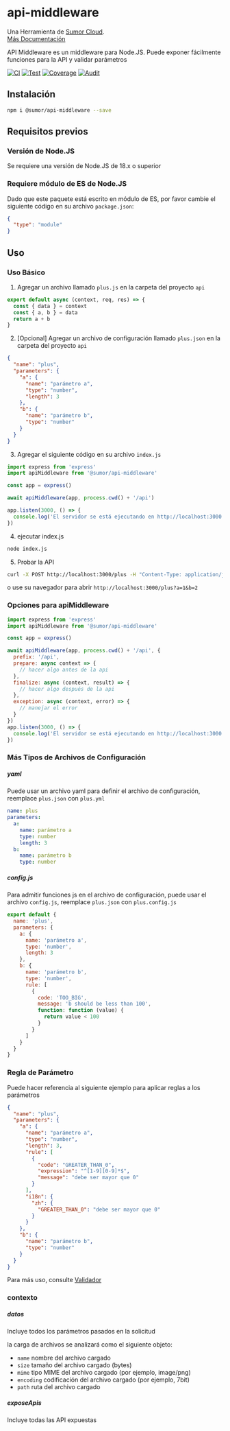 # api-middleware

Una Herramienta de [Sumor Cloud](https://sumor.cloud).  
[Más Documentación](https://sumor.cloud/api-middleware)

API Middleware es un middleware para Node.JS.
Puede exponer fácilmente funciones para la API y validar parámetros

[![CI](https://github.com/sumor-cloud/api-middleware/actions/workflows/ci.yml/badge.svg)](https://github.com/sumor-cloud/api-middleware/actions/workflows/ci.yml)
[![Test](https://github.com/sumor-cloud/api-middleware/actions/workflows/ut.yml/badge.svg)](https://github.com/sumor-cloud/api-middleware/actions/workflows/ut.yml)
[![Coverage](https://github.com/sumor-cloud/api-middleware/actions/workflows/coverage.yml/badge.svg)](https://github.com/sumor-cloud/api-middleware/actions/workflows/coverage.yml)
[![Audit](https://github.com/sumor-cloud/api-middleware/actions/workflows/audit.yml/badge.svg)](https://github.com/sumor-cloud/api-middleware/actions/workflows/audit.yml)

## Instalación

```bash
npm i @sumor/api-middleware --save
```

## Requisitos previos

### Versión de Node.JS

Se requiere una versión de Node.JS de 18.x o superior

### Requiere módulo de ES de Node.JS

Dado que este paquete está escrito en módulo de ES,
por favor cambie el siguiente código en su archivo `package.json`:

```json
{
  "type": "module"
}
```

## Uso

### Uso Básico

1. Agregar un archivo llamado `plus.js` en la carpeta del proyecto `api`

```js
export default async (context, req, res) => {
  const { data } = context
  const { a, b } = data
  return a + b
}
```

2. [Opcional] Agregar un archivo de configuración llamado `plus.json` en la carpeta del proyecto `api`

```json
{
  "name": "plus",
  "parameters": {
    "a": {
      "name": "parámetro a",
      "type": "number",
      "length": 3
    },
    "b": {
      "name": "parámetro b",
      "type": "number"
    }
  }
}
```

3. Agregar el siguiente código en su archivo `index.js`

```javascript
import express from 'express'
import apiMiddleware from '@sumor/api-middleware'

const app = express()

await apiMiddleware(app, process.cwd() + '/api')

app.listen(3000, () => {
  console.log('El servidor se está ejecutando en http://localhost:3000')
})
```

4. ejecutar index.js

```bash
node index.js
```

5. Probar la API

```bash
curl -X POST http://localhost:3000/plus -H "Content-Type: application/json" -d '{"a": 1, "b": 2}'
```

o use su navegador para abrir `http://localhost:3000/plus?a=1&b=2`

### Opciones para apiMiddleware

```javascript
import express from 'express'
import apiMiddleware from '@sumor/api-middleware'

const app = express()

await apiMiddleware(app, process.cwd() + '/api', {
  prefix: '/api',
  prepare: async context => {
    // hacer algo antes de la api
  },
  finalize: async (context, result) => {
    // hacer algo después de la api
  },
  exception: async (context, error) => {
    // manejar el error
  }
})
app.listen(3000, () => {
  console.log('El servidor se está ejecutando en http://localhost:3000')
})
```

### Más Tipos de Archivos de Configuración

##### yaml

Puede usar un archivo yaml para definir el archivo de configuración, reemplace `plus.json` con `plus.yml`

```yaml
name: plus
parameters:
  a:
    name: parámetro a
    type: number
    length: 3
  b:
    name: parámetro b
    type: number
```

##### config.js

Para admitir funciones js en el archivo de configuración, puede usar el archivo `config.js`, reemplace `plus.json` con `plus.config.js`

```javascript
export default {
  name: 'plus',
  parameters: {
    a: {
      name: 'parámetro a',
      type: 'number',
      length: 3
    },
    b: {
      name: 'parámetro b',
      type: 'number',
      rule: [
        {
          code: 'TOO_BIG',
          message: 'b should be less than 100',
          function: function (value) {
            return value < 100
          }
        }
      ]
    }
  }
}
```

### Regla de Parámetro

Puede hacer referencia al siguiente ejemplo para aplicar reglas a los parámetros

```json
{
  "name": "plus",
  "parameters": {
    "a": {
      "name": "parámetro a",
      "type": "number",
      "length": 3,
      "rule": [
        {
          "code": "GREATER_THAN_0",
          "expression": "^[1-9][0-9]*$",
          "message": "debe ser mayor que 0"
        }
      ],
      "i18n": {
        "zh": {
          "GREATER_THAN_0": "debe ser mayor que 0"
        }
      }
    },
    "b": {
      "name": "parámetro b",
      "type": "number"
    }
  }
}
```

Para más uso, consulte [Validador](https://sumor.cloud/validator/)

### contexto

##### datos

Incluye todos los parámetros pasados en la solicitud

la carga de archivos se analizará como el siguiente objeto:

- `name` nombre del archivo cargado
- `size` tamaño del archivo cargado (bytes)
- `mime` tipo MIME del archivo cargado (por ejemplo, image/png)
- `encoding` codificación del archivo cargado (por ejemplo, 7bit)
- `path` ruta del archivo cargado

##### exposeApis

Incluye todas las API expuestas
